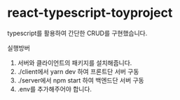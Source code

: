 # react-typescript-toyproject

typescript를 활용하여 간단한 CRUD를 구현했습니다.

실행방버
1. 서버와 클라이언트의 패키지를 설치해줍니다.
2. ./client에서 yarn dev 하여 프론트단 서버 구동
3. ./server에서 npm start 하여 백엔드단 서버 구동
4. .env를 추가해주어야 합니다.

